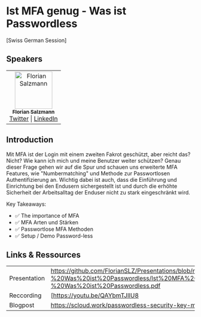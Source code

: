 # Ist MFA genug - Was ist Passwordless
[Swiss German Session]

## Speakers
<table>
  <tbody>
    <tr>
        <td align="center"><a href="https://github.com/FlorianSLZ"><img src="https://avatars.githubusercontent.com/u/38555854?v=4" width="100px;" alt="Florian Salzmann"/><br /><sub><b>Florian Salzmann</b></sub></a><br /><a href="https://twitter.com/FlorianSLZ/" title="Twitter">Twitter</a> | <a href="https://www.linkedin.com/in/fsalzmann/" title="LinkedIn">LinkedIn</a></td>
  </tbody>
</table>

## Introduction
Mit MFA ist der Login mit einem zweiten Fakrot geschützt, aber reicht das? Nicht? Wie kann ich mich und meine Benutzer weiter schützen? Genau dieser Frage gehen wir auf die Spur und schauen uns erweiterte MFA Features, wie "Numbermatching" und Methode zur Passwortlosen Authentifizierung an. Wichtig dabei ist auch, dass die Einführung und Einrichtung bei den Endusern sichergestellt ist und durch die erhöhte Sicherheit der Arbeitsalltag der Enduser nicht zu stark eingeschränkt wird.

Key Takeaways:
- ✅ The importance of MFA
- ✅ MFA Arten und Stärken
- ✅ Passwortlose MFA Methoden
- ✅ Setup / Demo Password-less

## Links & Ressources
|   |   |
|---|---|
|Presentation|https://github.com/FlorianSLZ/Presentations/blob/main/Ist%20MFA%20genug%20-%20Was%20ist%20Passwordless/Ist%20MFA%20genug%20-%20Was%20ist%20Passwordless.pdf|
|Reccording|[https://youtu.be/QAYbmTJllU8|
|Blogpost|https://scloud.work/passwordless-security-key-microsoft-365|
